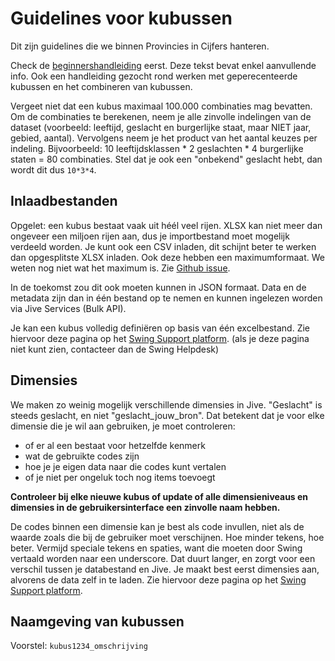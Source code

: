# Guidelines voor kubussen

Dit zijn guidelines die we binnen Provincies in Cijfers hanteren.

Check de [beginnershandleiding](https://github.com/provinciesincijfers/JiveDocumentation/blob/master/Basishandleiding%20kubussen.md)  eerst. Deze tekst bevat enkel aanvullende info.
Ook een handleiding gezocht rond werken met geperecenteerde kubussen en het combineren van kubussen.

Vergeet niet dat een kubus maximaal 100.000 combinaties mag bevatten. Om de combinaties te berekenen, neem je alle zinvolle indelingen van de dataset (voorbeeld: leeftijd, geslacht en burgerlijke staat, maar NIET jaar, gebied, aantal). Vervolgens neem je het product van het aantal keuzes per indeling. Bijvoorbeeld: 10 leeftijdsklassen * 2 geslachten * 4 burgerlijke staten = 80 combinaties. Stel dat je ook een "onbekend" geslacht hebt, dan wordt dit dus ```10*3*4```.

## Inlaadbestanden

Opgelet: een kubus bestaat vaak uit héél veel rijen. XLSX kan niet meer dan ongeveer een miljoen rijen aan, dus je importbestand moet mogelijk verdeeld worden. 
Je kunt ook een CSV inladen, dit schijnt beter te werken dan opgesplitste XLSX inladen. Ook deze hebben een maximumformaat. We weten nog niet wat het maximum is. Zie [Github issue](https://github.com/provinciesincijfers/bugsinjive/issues/3).

In de toekomst zou dit ook moeten kunnen in JSON formaat. Data en de metadata zijn dan in één bestand op te nemen en kunnen ingelezen worden via Jive Services (Bulk API). 

Je kan een kubus volledig definiëren op basis van één excelbestand. Zie hiervoor deze pagina op het [Swing Support platform](https://support.swing.eu/document/Voorbeelden-van-importbestanden-voor-Swing-5). (als je deze pagina niet kunt zien, contacteer dan de Swing Helpdesk)


## Dimensies

We maken zo weinig mogelijk verschillende dimensies in Jive. "Geslacht" is steeds geslacht, en niet "geslacht_jouw_bron".
Dat betekent dat je voor elke dimensie die je wil aan gebruiken, je moet controleren:
* of er al een bestaat voor hetzelfde kenmerk
* wat de gebruikte codes zijn
* hoe je je eigen data naar die codes kunt vertalen
* of je niet per ongeluk toch nog items toevoegt

**Controleer bij elke nieuwe kubus of update of alle dimensieniveaus en dimensies in de gebruikersinterface een zinvolle naam hebben.**

De codes binnen een dimensie kan je best als code invullen, niet als de waarde zoals die bij de gebruiker moet verschijnen. Hoe minder tekens, hoe beter. Vermijd speciale tekens en spaties, want die moeten door Swing vertaald worden naar een underscore. Dat duurt langer, en zorgt voor een verschil tussen je databestand en Jive. 
Je maakt best eerst dimensies aan, alvorens de data zelf in te laden. Zie hiervoor deze pagina op het [Swing Support platform](https://support.swing.eu/document/Voorbeelden-van-importbestanden-voor-Swing-5).


## Naamgeving van kubussen

Voorstel: `kubus1234_omschrijving`

